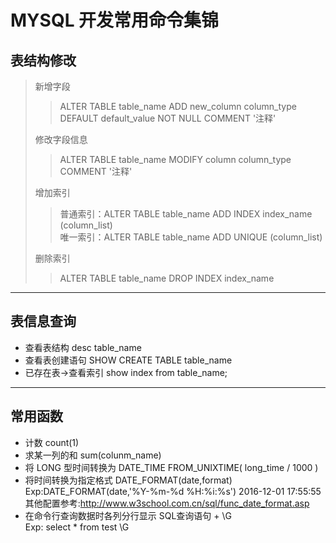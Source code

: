 MYSQL 开发常用命令集锦
=================================

表结构修改
---------------------------------

> 新增字段
>
> > ALTER TABLE table_name ADD new_column column_type  DEFAULT default_value NOT NULL COMMENT '注释'
>
> 修改字段信息
>
> > ALTER TABLE table_name MODIFY column column_type  COMMENT '注释'
>
> 增加索引
> 
> > 普通索引：ALTER TABLE table_name ADD INDEX index_name (column_list)   
> > 唯一索引：ALTER TABLE table_name ADD UNIQUE (column_list)
>
> 删除索引
> > ALTER TABLE table_name DROP INDEX index_name

****

表信息查询
-----------------------------
* 查看表结构
    desc table_name 
* 查看表创建语句
    SHOW CREATE TABLE  table_name
* 已存在表->查看索引
    show index from table_name;

****

常用函数
------------------------------
* 计数
count(1)
* 求某一列的和
sum(colunm_name)
* 将 LONG 型时间转换为 DATE_TIME
FROM_UNIXTIME( long_time / 1000 )
* 将时间转换为指定格式
DATE_FORMAT(date,format)
Exp:DATE_FORMAT(date,'%Y-%m-%d %H:%i:%s')   2016-12-01 17:55:55
其他配置参考:http://www.w3school.com.cn/sql/func_date_format.asp
* 在命令行查询数据时各列分行显示
SQL查询语句 + \G           
Exp: select * from test \G  







